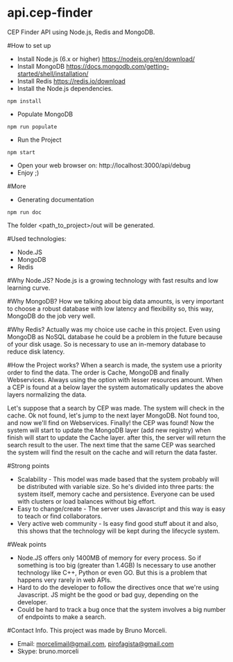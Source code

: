 # api.cep-finder
CEP Finder API using Node.js, Redis and MongoDB.

#How to set up
- Install Node.js (6.x or higher)  https://nodejs.org/en/download/
- Install MongoDB https://docs.mongodb.com/getting-started/shell/installation/
- Install Redis https://redis.io/download
- Install the Node.js dependencies.
```
npm install
```
- Populate MongoDB
```
npm run populate
```
- Run the Project
```
npm start
```
- Open your web browser on: http://localhost:3000/api/debug
- Enjoy ;)

#More
- Generating documentation
```
npm run doc
```
The folder <path_to_project>/out will be generated.

#Used technologies:
- Node.JS
- MongoDB
- Redis

#Why Node.JS?
Node.js is a growing technology with fast results and low learning curve.

#Why MongoDB?
How we talking about big data amounts, is very important to choose a robust database with low latency and flexibility so, this way, MongoDB do the job very well.

#Why Redis?
Actually was my choice use cache in this project. Even using MongoDB as NoSQL database he could be a problem in the future because of your disk usage. So is necessary to use an in-memory database to reduce disk latency.

#How the Project works?
When a search is made, the system use a priority order to find the data. The order is Cache, MongoDB and finally Webservices. Always using the option with lesser resources amount. When a CEP is found at a below layer the system automatically updates the above layers normalizing the data.

Let's suppose that a search by CEP was made. The system will check in the cache. Ok not found, let's jump to the next layer MongoDB. Not found too, and now we'll find on Webservices. Finally! the CEP was found! Now the system will start to update the MongoDB layer (add new registry) when finish will start to update the Cache layer. after this, the server will return the search result to the user. The next time that the same CEP was searched the system will find the result on the cache and will return the data faster.

#Strong points

- Scalability - This model was made based that the system probably will be distributed with variable size. So he's divided into three parts: the system itself, memory cache and persistence. Everyone can be used with clusters or load balances without big effort.
- Easy to change/create - The server uses Javascript and this way is easy to teach or find collaborators.
- Very active web community - Is easy find good stuff about it and also, this shows that the technology will be kept during the lifecycle system.

#Weak points
- Node.JS offers only 1400MB of memory for every process. So if something is too big (greater than 1.4GB) Is necessary to use another technology like C++, Python or even GO. But this is a problem that happens very rarely in web APIs.
- Hard to do the developer to follow the directives once that we're using Javascript. JS might be the good or bad guy, depending on the developer.
- Could be hard to track a bug once that the system involves a big number of endpoints to make a search.


#Contact Info.
This project was made by Bruno Morceli.
- Email: morcelimail@gmail.com, pirofagista@gmail.com
- Skype: bruno.morceli
